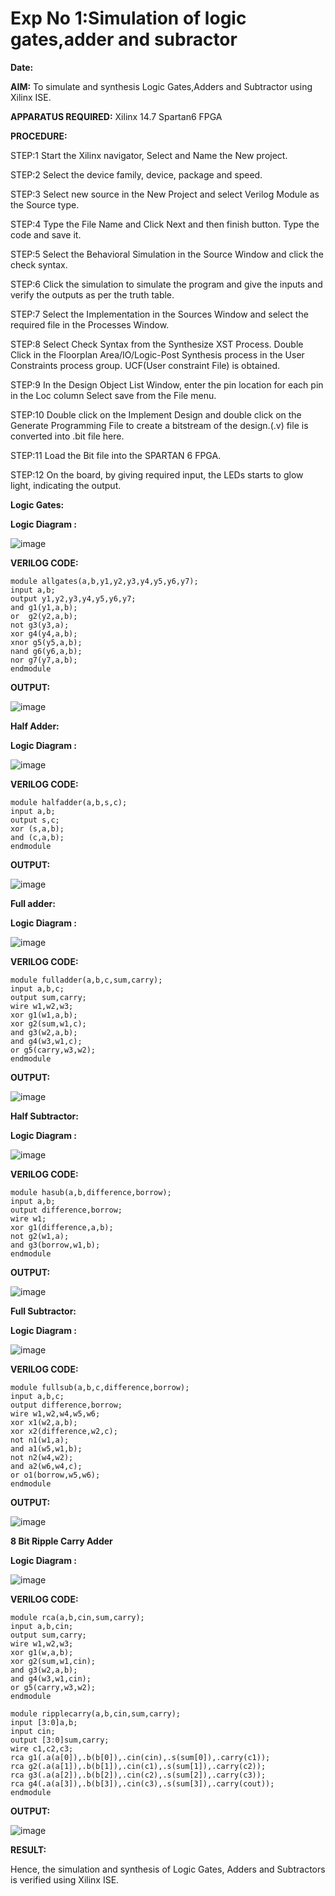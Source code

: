 

# Exp No 1:Simulation of logic gates,adder and subractor #

**Date:**


**AIM:**
      To simulate and synthesis Logic Gates,Adders and Subtractor using Xilinx ISE.

**APPARATUS REQUIRED:**
                    Xilinx 14.7 Spartan6 FPGA

**PROCEDURE:**

STEP:1 Start the Xilinx navigator, Select and Name the New project. 

STEP:2 Select the device family, device, package and speed. 

STEP:3 Select new source in the New Project and select Verilog Module as the Source type.

STEP:4 Type the File Name and Click Next and then finish button. Type the code and save it.

STEP:5 Select the Behavioral Simulation in the Source Window and click the check syntax. 

STEP:6 Click the simulation to simulate the program and give the inputs and verify the outputs as per the truth table.

STEP:7 Select the Implementation in the Sources Window and select the required file in the Processes Window.

STEP:8 Select Check Syntax from the Synthesize XST Process. Double Click in the Floorplan Area/IO/Logic-Post Synthesis process in the User Constraints process group. UCF(User constraint File) is obtained.

STEP:9 In the Design Object List Window, enter the pin location for each pin in the Loc column Select save from the File menu.

STEP:10 Double click on the Implement Design and double click on the Generate Programming File to create a bitstream of the design.(.v) file is converted into .bit file here. 

STEP:11 Load the Bit file into the SPARTAN 6 FPGA.

STEP:12 On the board, by giving required input, the LEDs starts to glow light, indicating the output.




**Logic Gates:**


**Logic Diagram :**


![image](https://github.com/navaneethans/VLSI-LAB-EXPERIMENTS/assets/6987778/ee17970c-3ac9-4603-881b-88e2825f41a4)


**VERILOG CODE:**
```
module allgates(a,b,y1,y2,y3,y4,y5,y6,y7);
input a,b;
output y1,y2,y3,y4,y5,y6,y7;
and g1(y1,a,b);
or  g2(y2,a,b);
not g3(y3,a);
xor g4(y4,a,b);
xnor g5(y5,a,b);
nand g6(y6,a,b);
nor g7(y7,a,b);
endmodule

```
**OUTPUT:**

![image](https://github.com/hsmukesh/VLSI-LAB-EXP-1/assets/159506763/5985e874-0e2d-45fa-b308-2b1c0d238afe)


**Half Adder:**

**Logic Diagram :**


![image](https://github.com/navaneethans/VLSI-LAB-EXPERIMENTS/assets/6987778/0e1ecb96-0c25-4556-832b-aeeedfdfe7b9)


**VERILOG CODE:**
```
module halfadder(a,b,s,c);
input a,b;
output s,c;
xor (s,a,b);
and (c,a,b);
endmodule
```
**OUTPUT:**

![image](https://github.com/hsmukesh/VLSI-LAB-EXP-1/assets/159506763/5e8aa9a8-d392-41e0-9b76-71cc29c446d6)



**Full adder:**

**Logic Diagram :**

![image](https://github.com/navaneethans/VLSI-LAB-EXPERIMENTS/assets/6987778/9bb3964c-438f-469d-a3de-c1cca6f323fb)

**VERILOG CODE:**
```
module fulladder(a,b,c,sum,carry);
input a,b,c;
output sum,carry;
wire w1,w2,w3;
xor g1(w1,a,b);
xor g2(sum,w1,c);
and g3(w2,a,b);
and g4(w3,w1,c);
or g5(carry,w3,w2);
endmodule
```

**OUTPUT:**

![image](https://github.com/hsmukesh/VLSI-LAB-EXP-1/assets/159506763/dc524660-a10c-48a3-b829-07ae42dc3677)



**Half Subtractor:**

**Logic Diagram :**


![image](https://github.com/navaneethans/VLSI-LAB-EXPERIMENTS/assets/6987778/731470b7-eb4e-49f8-8bb7-2994052a7184)


**VERILOG CODE:**
```
module hasub(a,b,difference,borrow);
input a,b;
output difference,borrow;
wire w1;
xor g1(difference,a,b);
not g2(w1,a);
and g3(borrow,w1,b);
endmodule

```
**OUTPUT:**

![image](https://github.com/hsmukesh/VLSI-LAB-EXP-1/assets/159506763/9f683f79-e978-4f30-841b-5c6765e08dbd)




**Full Subtractor:**

**Logic Diagram :**

![image](https://github.com/navaneethans/VLSI-LAB-EXPERIMENTS/assets/6987778/d66f874b-c1f2-44b3-a035-7149b56430c1)

**VERILOG CODE:**
```
module fullsub(a,b,c,difference,borrow);
input a,b,c;
output difference,borrow;
wire w1,w2,w4,w5,w6;
xor x1(w2,a,b);
xor x2(difference,w2,c);
not n1(w1,a);
and a1(w5,w1,b);
not n2(w4,w2);
and a2(w6,w4,c);
or o1(borrow,w5,w6);
endmodule
```

**OUTPUT:**

![image](https://github.com/hsmukesh/VLSI-LAB-EXP-1/assets/159506763/afeae613-e81a-465b-bf47-0f677c729c7b)




**8 Bit Ripple Carry Adder**

**Logic Diagram :**

![image](https://github.com/navaneethans/VLSI-LAB-EXPERIMENTS/assets/6987778/7385a408-40a5-4203-8050-b72818622d79)

**VERILOG CODE:**
```
module rca(a,b,cin,sum,carry);
input a,b,cin;
output sum,carry;
wire w1,w2,w3;
xor g1(w,a,b);
xor g2(sum,w1,cin);
and g3(w2,a,b);
and g4(w3,w1,cin);
or g5(carry,w3,w2);
endmodule

module ripplecarry(a,b,cin,sum,carry);
input [3:0]a,b;
input cin;
output [3:0]sum,carry;
wire c1,c2,c3;
rca g1(.a(a[0]),.b(b[0]),.cin(cin),.s(sum[0]),.carry(c1));
rca g2(.a(a[1]),.b(b[1]),.cin(c1),.s(sum[1]),.carry(c2));
rca g3(.a(a[2]),.b(b[2]),.cin(c2),.s(sum[2]),.carry(c3));
rca g4(.a(a[3]),.b(b[3]),.cin(c3),.s(sum[3]),.carry(cout));
endmodule
```
**OUTPUT:**

![image](https://github.com/hsmukesh/VLSI-LAB-EXP-1/assets/159506763/41009932-c747-45de-aabe-070e76395527)






**RESULT:**


Hence, the simulation and synthesis of Logic Gates, Adders and Subtractors is verified using Xilinx ISE.

